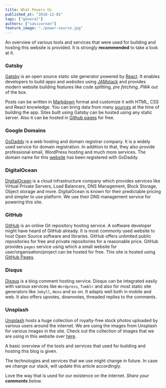 ```yaml
---
title: What Powers Us
published_at: "2018-12-01"
tags: ["general"]
authors: ["sasivarnan"]
feature_image: "./power-source.jpg"
---
```


An overview of various tools and services that were used for building and hosting this website is provided. It is strongly **recommended** to take a look at it.

### Gatsby

[Gatsby](https://gatsbyjs.org/ "Gatsby") is an open source static site generator powered by [React](http://reactjs.org/ "React"). It enables developers to build _apps_ and _websites_ using [JAMstack](https://jamstack.org/ "JAMstack") and provides modern website building features like _code splitting, pre fetching, PWA_ out of the box.

Posts can be written in [Markdown](https://guides.github.com/features/mastering-markdown/ "Markdown") format and customize it with HTML, CSS and React knowledge. You can bring data from many [sources](https://www.gatsbyjs.org/docs/content-and-data/ "Gatsby Content and Data") at the time of building the app.
Sites built using Gatsby can be hosted using any static server. Also it can be hosted in [Github pages](https://pages.github.com "Github Pages") for free.

### Google Domains

[GoDaddy](https://godaddy.com) is a web hosting and domain registrar company. It is a widely used service for domain registration.
In addition to that, they also provide professional email, WordPress hosting and much more services. The domain name for this [website](https://geekscreed.com) has been registered with GoDaddy.

### DigitalOcean

[DigitalOcean](https://m.do.co/c/47627b4e916e) is a cloud infrastructure company which provides services like Virtual Private Servers, Load Balancers, DNS Management, Block Storage, Object storage and more. DigitalOcean is known for their predictable pricing and simpler to use platform. We use their DNS management service for powering this site.

### GitHub

[GitHub](https://github.com) is an online Git repository hosting service. A software developer might have heard of GitHub already. It is most commonly used website to host Open Source software and libraries. GitHub offers unlimited public repositories for free and private repositories for a reasonable price. GitHub provides `pages` service using which a small website for user/organisation/project can be hosted for free. This site is hosted using [GitHub Pages](https://pages.github.io).

### Disqus

[Disqus](https://disqus.com/) is a blog comment hosting service. Disqus can be integrated easily with various services like `Wordpress`, `Tumblr` and also for most static site generators like `Jekyll`, `Hexo` and so on.
It adapts well both in mobile and web. It also offers upvotes, downvotes, threaded replies to the comments.

### Unsplash

[Unsplash](https://unsplash.com/) hosts a huge collection of royalty-free stock photos uploaded by various users around the internet. We are using the images from Unsplash for various images in the site. Check out the collection of images that we are using in this website over [here](https://unsplash.com/collections/3677951/geekscreed).

A basic overview of the tools and services that used for building and hosting this blog is given.

The technologies and services that we use might change in future. In case we change our stack, will update this article accordingly.

Love the way that is used for our existence on the internet. _Share your **comments** below._
